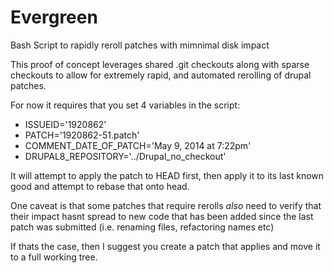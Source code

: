 Evergreen
=========

Bash Script to rapidly reroll patches with mimnimal disk impact

This proof of concept leverages shared .git checkouts along with sparse checkouts
to allow for extremely rapid, and automated rerolling of drupal patches.

For now it requires that you set 4 variables in the script:

* ISSUEID='1920862'
* PATCH='1920862-51.patch'
* COMMENT_DATE_OF_PATCH='May 9, 2014 at 7:22pm'
* DRUPAL8_REPOSITORY='../Drupal_no_checkout'

It will attempt to apply the patch to HEAD first, then apply it to its last known good and attempt to rebase that onto head.

One caveat is that some patches that require rerolls *also* need to verify that their impact hasnt spread to new code
that has been added since the last patch was submitted (i.e. renaming files, refactoring names etc)

If thats the case, then I suggest you create a patch that applies and move it to a full working tree.
